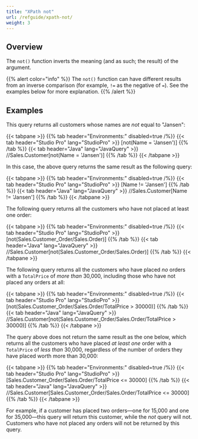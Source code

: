 ```yaml
---
title: "XPath not"
url: /refguide/xpath-not/
weight: 3
---
```


## Overview

The `not()` function inverts the meaning (and as such; the result) of the argument.

{{% alert color="info" %}}
The `not()` function can have different results from an inverse comparison (for example, `!=` as the negative of `=`). See the examples below for more explanation.
{{% /alert %}}

## Examples

This query returns all customers whose names are *not* equal to "Jansen":

{{< tabpane >}}
  {{% tab header="Environments:" disabled=true /%}}
  {{< tab header="Studio Pro" lang="StudioPro" >}}
    [not(Name = 'Jansen')]
    {{% /tab %}}
  {{< tab header="Java" lang="JavaQuery" >}}
     //Sales.Customer[not(Name = 'Jansen')]
    {{% /tab %}}
{{< /tabpane >}}

In this case, the above query returns the same result as the following query:

{{< tabpane >}}
  {{% tab header="Environments:" disabled=true /%}}
  {{< tab header="Studio Pro" lang="StudioPro" >}}
    [Name != 'Jansen']
    {{% /tab %}}
  {{< tab header="Java" lang="JavaQuery" >}}
     //Sales.Customer[Name != 'Jansen']
    {{% /tab %}}
{{< /tabpane >}}

The following query returns all the customers who have not placed at least one order:

{{< tabpane >}}
  {{% tab header="Environments:" disabled=true /%}}
  {{< tab header="Studio Pro" lang="StudioPro" >}}
    [not(Sales.Customer_Order/Sales.Order)]
    {{% /tab %}}
  {{< tab header="Java" lang="JavaQuery" >}}
     //Sales.Customer[not(Sales.Customer_Order/Sales.Order)]
    {{% /tab %}}
{{< /tabpane >}}

The following query returns all the customers who have placed *no* orders with a `TotalPrice` of *more than* 30,000, including those who have not placed any orders at all:

{{< tabpane >}}
  {{% tab header="Environments:" disabled=true /%}}
  {{< tab header="Studio Pro" lang="StudioPro" >}}
    [not(Sales.Customer_Order/Sales.Order/TotalPrice > 30000)]
    {{% /tab %}}
  {{< tab header="Java" lang="JavaQuery" >}}
     //Sales.Customer[not(Sales.Customer_Order/Sales.Order/TotalPrice > 30000)]
    {{% /tab %}}
{{< /tabpane >}}

The query above does not return the same result as the one below, which returns all the customers who have placed *at least one* order with a `TotalPrice` of *less than* 30,000, regardless of the number of orders they have placed worth more than 30,000:

{{< tabpane >}}
  {{% tab header="Environments:" disabled=true /%}}
  {{< tab header="Studio Pro" lang="StudioPro" >}}
    [Sales.Customer_Order/Sales.Order/TotalPrice <= 30000]
    {{% /tab %}}
  {{< tab header="Java" lang="JavaQuery" >}}
     //Sales.Customer[Sales.Customer_Order/Sales.Order/TotalPrice <= 30000]
    {{% /tab %}}
{{< /tabpane >}}

For example, if a customer has placed two orders—one for 15,000 and one for 35,000—this query will return this customer, while the *not* query will not. Customers who have not placed any orders will not be returned by this query.

